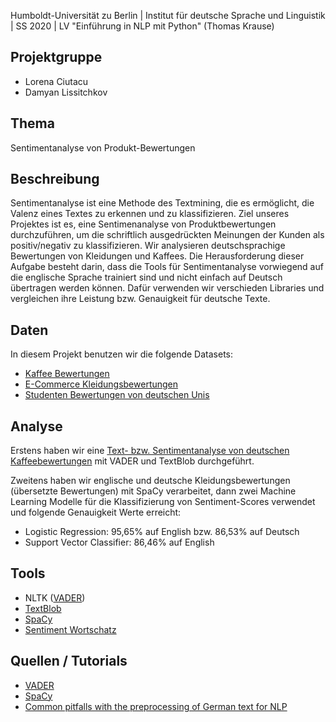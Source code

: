 Humboldt-Universität zu Berlin | Institut für deutsche Sprache und Linguistik | SS 2020 | LV "Einführung in NLP mit Python" (Thomas Krause)

## Projektgruppe
* Lorena Ciutacu
* Damyan Lissitchkov

## Thema
Sentimentanalyse von Produkt-Bewertungen

## Beschreibung

Sentimentanalyse ist eine Methode des Textmining, die es ermöglicht, die Valenz eines Textes zu erkennen und zu klassifizieren. Ziel unseres Projektes ist es, eine Sentimenanalyse von Produktbewertungen durchzuführen, um die schriftlich ausgedrückten Meinungen der Kunden als positiv/negativ zu klassifizieren. Wir analysieren deutschsprachige Bewertungen von Kleidungen und Kaffees. Die Herausforderung dieser Aufgabe besteht darin, dass die Tools für Sentimentanalyse vorwiegend auf die englische Sprache trainiert sind und nicht einfach auf Deutsch übertragen werden können. Dafür verwenden wir verschieden Libraries und vergleichen ihre Leistung bzw. Genauigkeit für deutsche Texte.

## Daten
In diesem Projekt benutzen wir die folgende Datasets:

* [Kaffee Bewertungen](https://www.kaggle.com/mldado/german-online-reviewsratings-of-organic-coffee)
* [E-Commerce Kleidungsbewertungen](https://www.kaggle.com/timoboz/womens-ecommerce-clothing-reviews)
* [Studenten Bewertungen von deutschen Unis](https://www.kaggle.com/longnguyen2306/germany-universities-reviews-and-recommendation)

## Analyse
Erstens haben wir eine [Text- bzw. Sentimentanalyse von deutschen Kaffeebewertungen](https://github.com/lorenanda/Sentimentanalyse-HU-SS20/blob/master/sentiment_analyse.ipynb) mit VADER und TextBlob durchgeführt.

Zweitens haben wir englische und deutsche Kleidungsbewertungen (übersetzte Bewertungen) mit SpaCy verarbeitet, dann zwei Machine Learning Modelle für die Klassifizierung von Sentiment-Scores verwendet und folgende Genauigkeit Werte erreicht:
- Logistic Regression: 95,65% auf English bzw. 86,53% auf Deutsch
- Support Vector Classifier: 86,46% auf English

## Tools
* NLTK ([VADER](https://www.nltk.org/howto/sentiment.html))
* [TextBlob](https://textblob.readthedocs.io/en/dev/quickstart.html#sentiment-analysis)
* [SpaCy](https://spacy.io/usage/models)
* [Sentiment Wortschatz](https://wortschatz.uni-leipzig.de/en/download/)

## Quellen / Tutorials
* [VADER](https://github.com/cjhutto/vaderSentiment#demo-including-example-of-non-english-text-translations)
* [SpaCy](https://medium.com/analytics-vidhya/training-your-own-sentiment-analyzer-with-spacy-9b924df1514c)
* [Common pitfalls with the preprocessing of German text for NLP](https://medium.com/idealo-tech-blog/common-pitfalls-with-the-preprocessing-of-german-text-for-nlp-3cfb8dc19ebe)

